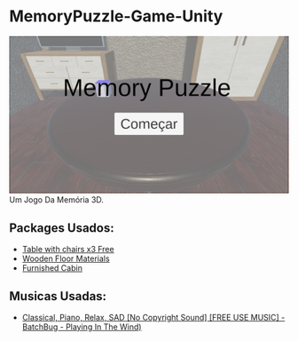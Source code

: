 # MemoryPuzzle-Game-Unity

![](/Imagens/MenuInicial.PNG)
Um Jogo Da Memória 3D.

## Packages Usados:
- [Table with chairs x3 Free](https://assetstore.unity.com/packages/3d/props/furniture/table-with-chairs-x3-free-101246)
- [Wooden Floor Materials](https://assetstore.unity.com/packages/2d/textures-materials/wood/wooden-floor-materials-150564)
- [Furnished Cabin](https://assetstore.unity.com/packages/3d/environments/urban/furnished-cabin-71426)

## Musicas Usadas:
- [Classical, Piano, Relax, SAD \[No Copyright Sound\] \[FREE USE MUSIC\] - BatchBug - Playing In The Wind)](https://www.youtube.com/watch?v=-DOmXCSJ-TI)